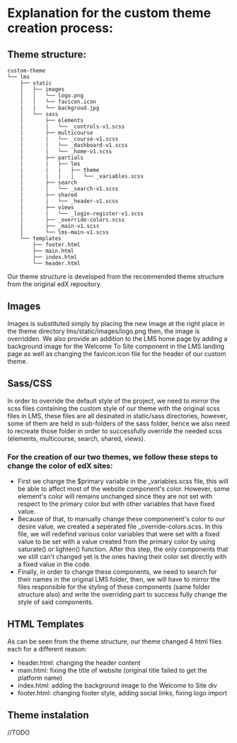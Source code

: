 # Explanation for the custom theme creation process:

## Theme structure:

    custom-theme
    └── lms
        ├── static
        │   ├── images
        │   │   └── logo.png
        |   |   └── favicon.icon
        |   |   └── backgroud.jpg
        │   └── sass
        │       ├── elements
        |       |   └── _controls-v1.scss
        |       ├── multicourse
        |       |   └── _course-v1.scss
        |       |   └── _dashboard-v1.scss
        |       |   └── _home-v1.scss
        |       ├── partials
        |       |   ├── lms
        |       |   |   ├── theme
        |       |   |   |   └── _variables.scss
        |       ├── search
        |       |   └── _search-v1.scss
        |       ├── shared
        |       |   └── _header-v1.scss
        |       ├── views
        |       |   └── _login-register-v1.scss
        │       ├── _override-colors.scss
        |       ├── _main-v1.scss
        │       └── lms-main-v1.scss
        └── templates
            ├── footer.html
            ├── main.html
            ├── index.html
            └── header.html
Our theme structure is developed from the recommended theme structure from the original edX repository.

## Images
Images is substituted simply by placing the new image at the right place
in the theme directory  lms/static/images/logo.png then, the image is overridden.
We also provide an addition to the LMS home page by adding a background image for the Welcome To Site component in the LMS landing page as well as changing the favicon.icon file for the header of our custom theme.

## Sass/CSS
In order to override the default style of the project, we need to mirror the scss files containing the custom style of our theme with the original scss files in LMS, these files are all desinated in static/sass directories, however, some of them are held in sub-folders of the sass folder, hence we also need to recreate those folder in order to successfully override the needed scss (elements, multicourse, search, shared, views).

### For the creation of our two themes, we follow these steps to change the color of edX sites:
- First we change the $primary variable in the \_variables.scss file, this will be able to affect most of the website component's color. However, some element's color will remains unchanged since they are not set with respect to the primary color but with other variables that have fixed value.
- Because of that, to manually change these componenent's color to our desire value, we created a seperated file \_override-colors.scss. In this file, we will redefind various color variables that were set with a fixed value to be set with a value created from the primary color by using saturate() or lighten() function. After this step, the only components that we still can't changed yet is the ones having their color set directly with a fixed value in the code. 
- Finally, in order to change these components, we need to search for their names in the original LMS folder, then, we will have to mirror the files responsible for the styling of these components (same folder structure also) and write the overriding part to success fully change the style of said components.

## HTML Templates
As can be seen from the theme structure, our theme changed 4 html files each for a different reason:
- header.html: changing the header content
- main.html: fixing the title of website (original title failed to get the platform name)
- index.html: adding the background image to the Welcome to Site div
- footer.html: changing footer style, adding social links, fixing logo import 


## Theme instalation
//TODO
